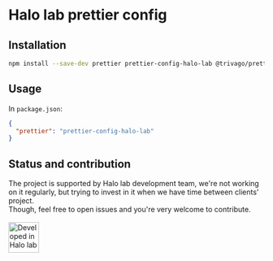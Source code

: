 # Halo lab prettier config 

## Installation
```bash
npm install --save-dev prettier prettier-config-halo-lab @trivago/prettier-plugin-sort-imports 
```

## Usage
In `package.json`:

```json
{
  "prettier": "prettier-config-halo-lab"
}
```

## Status and contribution
The project is supported by Halo lab development team, we're not working on it regularly, but trying to invest in it when we have time between clients' project. <br />
Though, feel free to open issues and you're very welcome to contribute. 
 <br />
  <br />
<a href="https://www.halo-lab.com/?utm_source=github-brifinator-3000">
    <img src="http://api.halo-lab.com/wp-content/uploads/dev_halo.svg" alt="Developed in Halo lab" height="60">
</a>

